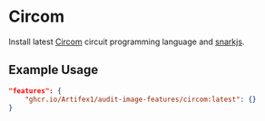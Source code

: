 # Circom

Install latest [Circom](https://github.com/iden3/circom) circuit programming language and [snarkjs](https://github.com/iden3/snarkjs).

## Example Usage

```json
"features": {
    "ghcr.io/Artifex1/audit-image-features/circom:latest": {}
}
```
